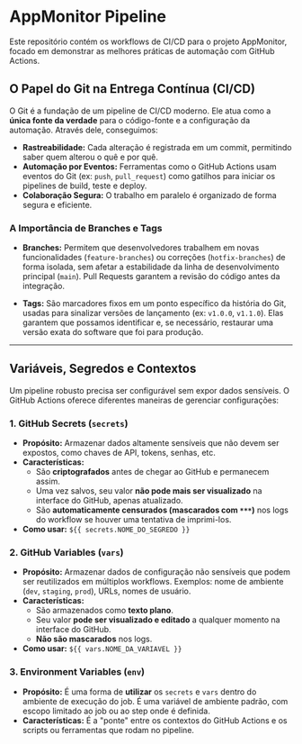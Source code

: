 # AppMonitor Pipeline

Este repositório contém os workflows de CI/CD para o projeto AppMonitor,
focado em demonstrar as melhores práticas de automação com GitHub Actions.

## O Papel do Git na Entrega Contínua (CI/CD)

O Git é a fundação de um pipeline de CI/CD moderno. Ele atua como a **única fonte da verdade** para o código-fonte e a configuração da automação. Através dele, conseguimos:

- **Rastreabilidade:** Cada alteração é registrada em um commit, permitindo saber quem alterou o quê e por quê.
- **Automação por Eventos:** Ferramentas como o GitHub Actions usam eventos do Git (ex: `push`, `pull_request`) como gatilhos para iniciar os pipelines de build, teste e deploy.
- **Colaboração Segura:** O trabalho em paralelo é organizado de forma segura e eficiente.

### A Importância de Branches e Tags

- **Branches:** Permitem que desenvolvedores trabalhem em novas funcionalidades (`feature-branches`) ou correções (`hotfix-branches`) de forma isolada, sem afetar a estabilidade da linha de desenvolvimento principal (`main`). Pull Requests garantem a revisão do código antes da integração.

- **Tags:** São marcadores fixos em um ponto específico da história do Git, usadas para sinalizar versões de lançamento (ex: `v1.0.0`, `v1.1.0`). Elas garantem que possamos identificar e, se necessário, restaurar uma versão exata do software que foi para produção.

---

## Variáveis, Segredos e Contextos

Um pipeline robusto precisa ser configurável sem expor dados sensíveis. O GitHub Actions oferece diferentes maneiras de gerenciar configurações:

### 1. GitHub Secrets (`secrets`)

* **Propósito:** Armazenar dados altamente sensíveis que não devem ser expostos, como chaves de API, tokens, senhas, etc.
* **Características:**
    * São **criptografados** antes de chegar ao GitHub e permanecem assim.
    * Uma vez salvos, seu valor **não pode mais ser visualizado** na interface do GitHub, apenas atualizado.
    * São **automaticamente censurados (mascarados com `***`)** nos logs do workflow se houver uma tentativa de imprimi-los.
* **Como usar:** `${{ secrets.NOME_DO_SEGREDO }}`

### 2. GitHub Variables (`vars`)

* **Propósito:** Armazenar dados de configuração não sensíveis que podem ser reutilizados em múltiplos workflows. Exemplos: nome de ambiente (`dev`, `staging`, `prod`), URLs, nomes de usuário.
* **Características:**
    * São armazenados como **texto plano**.
    * Seu valor **pode ser visualizado e editado** a qualquer momento na interface do GitHub.
    * **Não são mascarados** nos logs.
* **Como usar:** `${{ vars.NOME_DA_VARIAVEL }}`

### 3. Environment Variables (`env`)

* **Propósito:** É uma forma de **utilizar** os `secrets` e `vars` dentro do ambiente de execução do job. É uma variável de ambiente padrão, com escopo limitado ao job ou ao step onde é definida.
* **Características:** É a "ponte" entre os contextos do GitHub Actions e os scripts ou ferramentas que rodam no pipeline.